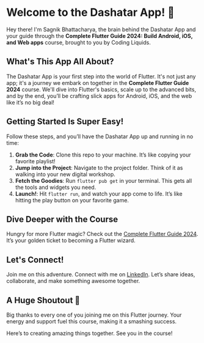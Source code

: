 # Welcome to the Dashatar App! 🚀

Hey there! I'm Sagnik Bhattacharya, the brain behind the Dashatar App and your guide through the **Complete Flutter Guide 2024: Build Android, iOS, and Web apps** course, brought to you by Coding Liquids.

## What's This App All About?

The Dashatar App is your first step into the world of Flutter. It's not just any app; it's a journey we embark on together in the **Complete Flutter Guide 2024** course. We'll dive into Flutter's basics, scale up to the advanced bits, and by the end, you’ll be crafting slick apps for Android, iOS, and the web like it’s no big deal!

## Getting Started Is Super Easy!

Follow these steps, and you’ll have the Dashatar App up and running in no time:

1. **Grab the Code**: Clone this repo to your machine. It’s like copying your favorite playlist!
2. **Jump into the Project**: Navigate to the project folder. Think of it as walking into your new digital workshop.
3. **Fetch the Goodies**: Run `flutter pub get` in your terminal. This gets all the tools and widgets you need.
4. **Launch!**: Hit `flutter run`, and watch your app come to life. It’s like hitting the play button on your favorite game.

## Dive Deeper with the Course

Hungry for more Flutter magic? Check out the [Complete Flutter Guide 2024](https://codingliquids.com). It’s your golden ticket to becoming a Flutter wizard.

## Let's Connect!

Join me on this adventure. Connect with me on [LinkedIn](https://www.linkedin.com/in/sagnik-bhattacharya-916b9463/). Let’s share ideas, collaborate, and make something awesome together.

## A Huge Shoutout 🎉

Big thanks to every one of you joining me on this Flutter journey. Your energy and support fuel this course, making it a smashing success.

Here’s to creating amazing things together. See you in the course!
